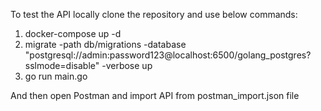 To test the API locally clone the repository and use below commands:
1. docker-compose up -d
2. migrate -path db/migrations -database "postgresql://admin:password123@localhost:6500/golang_postgres?sslmode=disable" -verbose up
3. go run  main.go

And then open Postman and import API from postman_import.json file
